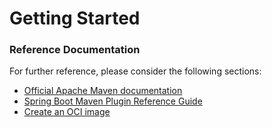 # Getting Started

### Reference Documentation
For further reference, please consider the following sections:

* [Official Apache Maven documentation](https://maven.apache.org/guides/index.html)
* [Spring Boot Maven Plugin Reference Guide](https://docs.spring.io/spring-boot/docs/2.4.10-SNAPSHOT/maven-plugin/reference/html/)
* [Create an OCI image](https://docs.spring.io/spring-boot/docs/2.4.10-SNAPSHOT/maven-plugin/reference/html/#build-image)

